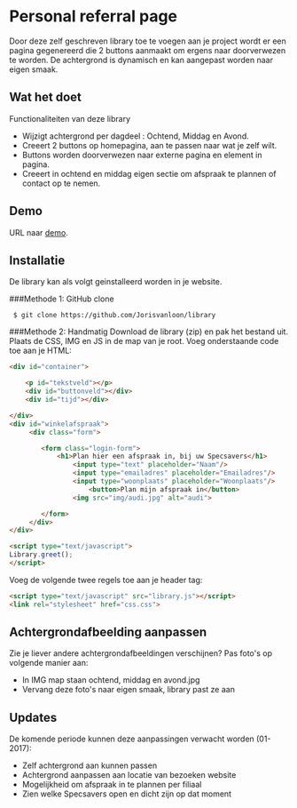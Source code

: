# Personal referral page
Door deze zelf geschreven library toe te voegen aan je project wordt er een pagina gegenereerd die 2 buttons aanmaakt om ergens naar doorverwezen te worden. De achtergrond is dynamisch en kan aangepast worden naar eigen smaak.

## Wat het doet
Functionaliteiten van deze library
* Wijzigt achtergrond per dagdeel : Ochtend, Middag en Avond.
* Creeert 2 buttons op homepagina, aan te passen naar wat je zelf wilt.
* Buttons worden doorverwezen naar externe pagina en element in pagina.
* Creeert in ochtend en middag eigen sectie om afspraak te plannen of contact op te nemen.


## Demo
URL naar [demo](http://jovalo.nl/jslibrary).

## Installatie
De library kan als volgt geinstalleerd worden in je website. 

###Methode 1: GitHub clone

```
 $ git clone https://github.com/Jorisvanloon/library
 ```


###Methode 2: Handmatig
Download de library (zip) en pak het bestand uit. Plaats de CSS, IMG en JS in de map van je root. Voeg onderstaande code toe aan je HTML:  

```html
<div id="container">

	<p id="tekstveld"></p>
	<div id="buttonveld"></div>
	<div id="tijd"></div>

</div>
<div id="winkelafspraak">
	 <div class="form">

	    <form class="login-form">
	    	<h1>Plan hier een afspraak in, bij uw Specsavers</h1>
	      		<input type="text" placeholder="Naam"/>
	      		<input type="emailadres" placeholder="Emailadres"/>
	      		<input type="woonplaats" placeholder="Woonplaats"/>
	      			<button>Plan mijn afspraak in</button>
		  		<img src="img/audi.jpg" alt="audi">

	    </form>
	 </div>
</div>

<script type="text/javascript"> 
Library.greet();
</script>
```

Voeg de volgende twee regels toe aan je header tag:

```html
<script type="text/javascript" src="library.js"></script>
<link rel="stylesheet" href="css.css">
```

## Achtergrondafbeelding aanpassen
Zie je liever andere achtergrondafbeeldingen verschijnen?
Pas foto's op volgende manier aan:
* In IMG map staan ochtend, middag en avond.jpg
* Vervang deze foto's naar eigen smaak, library past ze aan




## Updates
De komende periode kunnen deze aanpassingen verwacht worden (01-2017): 
* Zelf achtergrond aan kunnen passen
* Achtergrond aanpassen aan locatie van bezoeken website
* Mogelijkheid om afspraak in te plannen per filiaal
* Zien welke Specsavers open en dicht zijn op dat moment 
